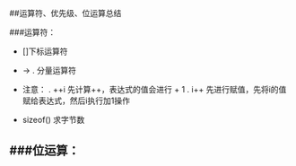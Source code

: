 ##运算符、优先级、位运算总结

###运算符：
- []下标运算符
- -> . 分量运算符
- 注意：
    . ++i 先计算++，表达式的值会进行 + 1
    . i++ 先进行赋值，先将i的值赋给表达式，然后i执行加1操作

- sizeof() 求字节数


###位运算：
- 